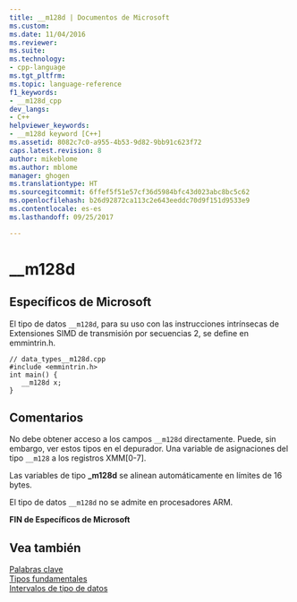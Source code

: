 ```yaml
---
title: __m128d | Documentos de Microsoft
ms.custom: 
ms.date: 11/04/2016
ms.reviewer: 
ms.suite: 
ms.technology:
- cpp-language
ms.tgt_pltfrm: 
ms.topic: language-reference
f1_keywords:
- __m128d_cpp
dev_langs:
- C++
helpviewer_keywords:
- __m128d keyword [C++]
ms.assetid: 8082c7c0-a955-4b53-9d82-9bb91c623f72
caps.latest.revision: 8
author: mikeblome
ms.author: mblome
manager: ghogen
ms.translationtype: HT
ms.sourcegitcommit: 6ffef5f51e57cf36d5984bfc43d023abc8bc5c62
ms.openlocfilehash: b26d92872ca113c2e643eeddc70d9f151d9533e9
ms.contentlocale: es-es
ms.lasthandoff: 09/25/2017

---
```

# <a name="m128d"></a>__m128d
## <a name="microsoft-specific"></a>Específicos de Microsoft  
 El tipo de datos `__m128d`, para su uso con las instrucciones intrínsecas de Extensiones SIMD de transmisión por secuencias 2, se define en emmintrin.h.  
  
```  
// data_types__m128d.cpp  
#include <emmintrin.h>  
int main() {  
   __m128d x;  
}  
```  
  
## <a name="remarks"></a>Comentarios  
 No debe obtener acceso a los campos `__m128d` directamente. Puede, sin embargo, ver estos tipos en el depurador. Una variable de asignaciones del tipo `__m128` a los registros XMM[0-7].  
  
 Las variables de tipo **_m128d** se alinean automáticamente en límites de 16 bytes.  
  
 El tipo de datos `__m128d` no se admite en procesadores ARM.  
  
**FIN de Específicos de Microsoft**  
  
## <a name="see-also"></a>Vea también  
 [Palabras clave](../cpp/keywords-cpp.md)   
 [Tipos fundamentales](../cpp/fundamental-types-cpp.md)   
 [Intervalos de tipo de datos](../cpp/data-type-ranges.md)
